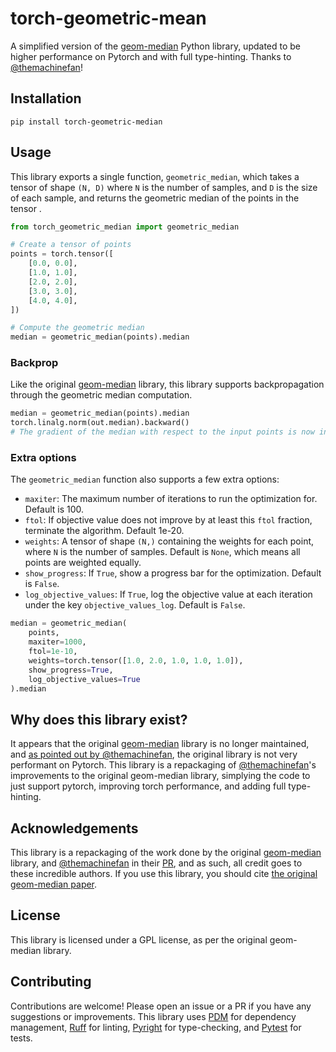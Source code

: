 # torch-geometric-mean

A simplified version of the [geom-median](https://github.com/krishnap25/geom_median) Python library, updated to be higher performance on Pytorch and with full type-hinting. Thanks to [@themachinefan](https://github.com/themachinefan)!

## Installation

```
pip install torch-geometric-median
```

## Usage

This library exports a single function, `geometric_median`, which takes a tensor of shape `(N, D)` where `N` is the number of samples, and `D` is the size of each sample, and returns the geometric median of the points in the tensor .

```python
from torch_geometric_median import geometric_median

# Create a tensor of points
points = torch.tensor([
    [0.0, 0.0],
    [1.0, 1.0],
    [2.0, 2.0],
    [3.0, 3.0],
    [4.0, 4.0],
])

# Compute the geometric median
median = geometric_median(points).median
```

### Backprop

Like the original [geom-median](https://github.com/krishnap25/geom_median) library, this library supports backpropagation through the geometric median computation.

```python
median = geometric_median(points).median
torch.linalg.norm(out.median).backward()
# The gradient of the median with respect to the input points is now in `points.grad`
```

### Extra options

The `geometric_median` function also supports a few extra options:

- `maxiter`: The maximum number of iterations to run the optimization for. Default is 100.
- `ftol`: If objective value does not improve by at least this `ftol` fraction, terminate the algorithm. Default 1e-20.
- `weights`: A tensor of shape `(N,)` containing the weights for each point, where `N` is the number of samples. Default is `None`, which means all points are weighted equally.
- `show_progress`: If `True`, show a progress bar for the optimization. Default is `False`.
- `log_objective_values`: If `True`, log the objective value at each iteration under the key `objective_values_log`. Default is `False`.

```python
median = geometric_median(
    points,
    maxiter=1000,
    ftol=1e-10,
    weights=torch.tensor([1.0, 2.0, 1.0, 1.0, 1.0]),
    show_progress=True,
    log_objective_values=True
).median
```

## Why does this library exist?

It appears that the original [geom-median](https://github.com/krishnap25/geom_median) library is no longer maintained, and [as pointed out by @themachinefan](https://github.com/jbloomAus/mats_sae_training/pull/22/files), the original library is not very performant on Pytorch. This library is a repackaging of [@themachinefan](https://github.com/themachinefan)'s improvements to the original geom-median library, simplying the code to just support pytorch, improving torch performance, and adding full type-hinting.

## Acknowledgements

This library is a repackaging of the work done by the original [geom-median](https://github.com/krishnap25/geom_median) library, and [@themachinefan](https://github.com/themachinefan) in their [PR](https://github.com/jbloomAus/mats_sae_training/pull/22/files), and as such, all credit goes to these incredible authors. If you use this library, you should cite [the original geom-median paper](https://ieeexplore.ieee.org/abstract/document/9721118).

## License

This library is licensed under a GPL license, as per the original geom-median library.

## Contributing

Contributions are welcome! Please open an issue or a PR if you have any suggestions or improvements. This library uses [PDM](https://pdm-project.org/) for dependency management, [Ruff](https://docs.astral.sh/ruff/) for linting, [Pyright](https://github.com/microsoft/pyright) for type-checking, and [Pytest](https://docs.pytest.org/en/8.0.x/) for tests.
